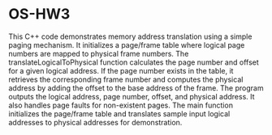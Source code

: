 # OS-HW3
  This C++ code demonstrates memory address translation using a simple paging mechanism. It initializes a page/frame table where logical page numbers are mapped to physical frame numbers. The translateLogicalToPhysical function calculates the page number and offset for a given logical address. If the page number exists in the table, it retrieves the corresponding frame number and computes the physical address by adding the offset to the base address of the frame. The program outputs the logical address, page number, offset, and physical address. It also handles page faults for non-existent pages. The main function initializes the page/frame table and translates sample input logical addresses to physical addresses for demonstration.
